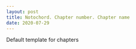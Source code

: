 ```yaml
---
layout: post
title: Notochord. Chapter number. Chapter name
date: 2020-07-29
---
```


Default template for chapters
